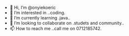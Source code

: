 - 👋 Hi, I’m @onyiekoeric
- 👀 I’m interested in ..coding.
- 🌱 I’m currently learning .java..
- 💞️ I’m looking to collaborate on .studets and community..
- 📫 How to reach me ..call me on 0712185742.

<!---
onyiekoeric/onyiekoeric is a ✨ special ✨ repository because its `README.md` (this file) appears on your GitHub profile.
You can click the Preview link to take a look at your changes.
--->
